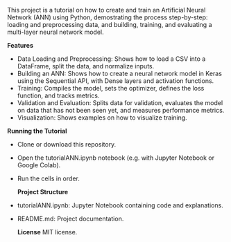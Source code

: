 This project is a tutorial on how to create and train an Artificial Neural Network (ANN) using Python, demostrating the process step-by-step: loading and preprocessing data, and building, training, and evaluating a multi-layer neural network model.

**Features**
- Data Loading and Preprocessing: Shows how to load a CSV into a DataFrame, split the data, and normalize inputs.
- Building an ANN: Shows how to create a neural network model in Keras using the Sequential API, with Dense layers and activation functions.
- Training: Compiles the model, sets the optimizer, defines the loss function, and tracks metrics.
- Validation and Evaluation: Splits data for validation, evaluates the model on data that has not been seen yet, and measures performance metrics.
- Visualization: Shows examples on how to visualize training.

**Running the Tutorial**
- Clone or download this repository.
- Open the tutorialANN.ipynb notebook (e.g. with Jupyter Notebook or Google Colab).
- Run the cells in order.

  **Project Structure**
- tutorialANN.ipynb: Jupyter Notebook containing code and explanations.
- README.md: Project documentation.

  **License**
  MIT license.
